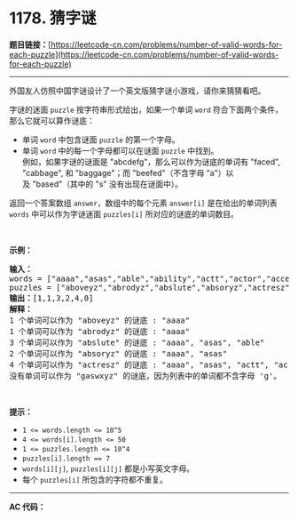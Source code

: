 # 1178. 猜字谜

**题目链接：**[https://leetcode-cn.com/problems/number-of-valid-words-for-each-puzzle](https://leetcode-cn.com/problems/number-of-valid-words-for-each-puzzle)

---

<div class="content__1Y2H">
 <div class="notranslate">
  <p>外国友人仿照中国字谜设计了一个英文版猜字谜小游戏，请你来猜猜看吧。</p> 
  <p>字谜的迷面&nbsp;<code>puzzle</code> 按字符串形式给出，如果一个单词&nbsp;<code>word</code>&nbsp;符合下面两个条件，那么它就可以算作谜底：</p> 
  <ul> 
   <li>单词&nbsp;<code>word</code>&nbsp;中包含谜面&nbsp;<code>puzzle</code>&nbsp;的第一个字母。</li> 
   <li>单词&nbsp;<code>word</code>&nbsp;中的每一个字母都可以在谜面&nbsp;<code>puzzle</code>&nbsp;中找到。<br> 例如，如果字谜的谜面是 "abcdefg"，那么可以作为谜底的单词有 "faced", "cabbage", 和 "baggage"；而 "beefed"（不含字母 "a"）以及&nbsp;"based"（其中的 "s" 没有出现在谜面中）。</li> 
  </ul> 
  <p>返回一个答案数组&nbsp;<code>answer</code>，数组中的每个元素&nbsp;<code>answer[i]</code>&nbsp;是在给出的单词列表 <code>words</code> 中可以作为字谜迷面&nbsp;<code>puzzles[i]</code>&nbsp;所对应的谜底的单词数目。</p> 
  <p>&nbsp;</p> 
  <p><strong>示例：</strong></p> 
  <pre class="language-text"><strong>输入：</strong>
words = ["aaaa","asas","able","ability","actt","actor","access"], 
puzzles = ["aboveyz","abrodyz","abslute","absoryz","actresz","gaswxyz"]
<strong>输出：</strong>[1,1,3,2,4,0]
<strong>解释：</strong>
1 个单词可以作为 "aboveyz" 的谜底 : "aaaa" 
1 个单词可以作为 "abrodyz" 的谜底 : "aaaa"
3 个单词可以作为 "abslute" 的谜底 : "aaaa", "asas", "able"
2 个单词可以作为&nbsp;"absoryz" 的谜底 : "aaaa", "asas"
4 个单词可以作为&nbsp;"actresz" 的谜底 : "aaaa", "asas", "actt", "access"
没有单词可以作为&nbsp;"gaswxyz" 的谜底，因为列表中的单词都不含字母 'g'。
</pre> 
  <p>&nbsp;</p> 
  <p><strong>提示：</strong></p> 
  <ul> 
   <li><code>1 &lt;= words.length &lt;= 10^5</code></li> 
   <li><code>4 &lt;= words[i].length &lt;= 50</code></li> 
   <li><code>1 &lt;= puzzles.length &lt;= 10^4</code></li> 
   <li><code>puzzles[i].length == 7</code></li> 
   <li><code>words[i][j]</code>, <code>puzzles[i][j]</code>&nbsp;都是小写英文字母。</li> 
   <li>每个&nbsp;<code>puzzles[i]</code>&nbsp;所包含的字符都不重复。</li> 
  </ul> 
 </div>
</div>

---

**AC 代码：**

```java

```